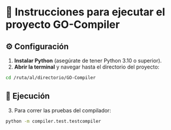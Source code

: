 # 🚀 Instrucciones para ejecutar el proyecto GO-Compiler

## ⚙️ Configuración

1. **Instalar Python** (asegúrate de tener Python 3.10 o superior).
2. **Abrir la terminal** y navegar hasta el directorio del proyecto:

```bash
cd /ruta/al/directorio/GO-Compiler
```

## 🚨 Ejecución

3. Para correr las pruebas del compilador:

```bash
python -m compiler.test.testcompiler
```
